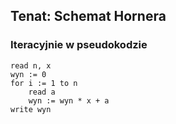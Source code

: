 ## Tenat: Schemat Hornera
### Iteracyjnie w pseudokodzie
    read n, x
    wyn := 0
    for i := 1 to n
        read a
        wyn := wyn * x + a
    write wyn
